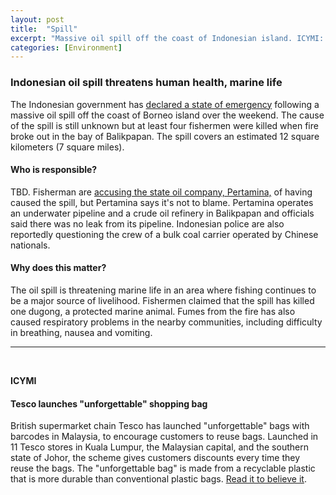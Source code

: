 ```yaml
---
layout: post
title:  "Spill"
excerpt: "Massive oil spill off the coast of Indonesian island. ICYMI: Tesco's reusable bag scheme in Malaysia."
categories: [Environment]
---
```


### Indonesian oil spill threatens human health, marine life

The Indonesian government has <a href="http://www.bbc.com/news/world-asia-43625611" target="_blank">declared a state of emergency</a> following a massive oil spill off the coast of Borneo island over the weekend. The cause of the spill is still unknown but at least four fishermen were killed when fire broke out in the bay of Balikpapan. The spill covers an estimated 12 square kilometers (7 square miles).

#### Who is responsible?

TBD. Fisherman are <a href="https://www.ecowatch.com/oil-spill-indonesia-2555846407.html" target="_blank">accusing the state oil company, Pertamina,</a> of having caused the spill, but Pertamina says it's not to blame. Pertamina operates an underwater pipeline and a crude oil refinery in Balikpapan and officials said there was no leak from its pipeline. Indonesian police are also reportedly questioning the crew of a bulk coal carrier operated by Chinese nationals.

#### Why does this matter?

The oil spill is threatening marine life in an area where fishing continues to be a major source of livelihood. Fishermen claimed that the spill has killed one dugong, a protected marine animal. Fumes from the fire has also caused respiratory problems in the nearby communities, including difficulty in breathing, nausea and vomiting.

* * *
<br />

**ICYMI**

#### Tesco launches "unforgettable" shopping bag

British supermarket chain Tesco has launched "unforgettable" bags with barcodes in Malaysia, to encourage customers to reuse bags. Launched in 11 Tesco stores in Kuala Lumpur, the Malaysian capital, and the southern state of Johor, the scheme gives customers discounts every time they reuse the bags. The "unforgettable bag" is made from a recyclable plastic that is more durable than conventional plastic bags. <a href="https://www.csmonitor.com/World/Asia-Pacific/2018/0403/With-reusable-plastic-bag-Malaysian-shoppers-encouraged-to-limit-waste" target="_blank">Read it to believe it</a>.

